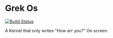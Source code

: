 # Grek Os

[![Build Status](https://travis-ci.org/sprlptr48/grek_os.png?branch=master)](https://travis-ci.org/sprlptr48/grek_os)

A Kernel that only writes "How arr you?" On screen.
